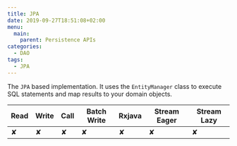 ```yaml
---
title: JPA
date: 2019-09-27T18:51:08+02:00
menu:
  main:
    parent: Persistence APIs
categories:
  - DAO
tags:
  - JPA
---
```


The `JPA` based implementation. It uses the `EntityManager` class to execute SQL statements and map results to your domain objects.

| Read | Write | Call | Batch Write | Rxjava | Stream Eager | Stream Lazy |
|------|-------|------|-------------|--------|--------------|-------------|
| ✘    | ✘     | ✘    | ✘           | ✘      | ✘            | ✘           |
